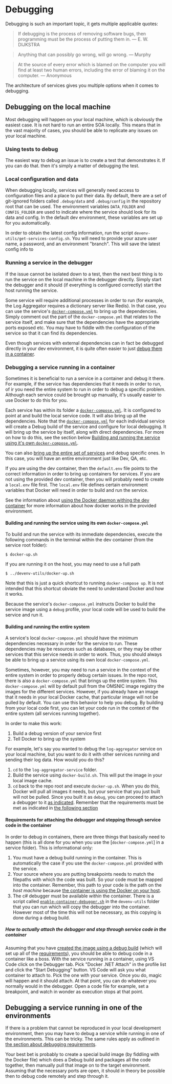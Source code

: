 # Debugging

Debugging is such an important topic, it gets multiple applicable quotes:

> If debugging is the process of removing software bugs, then programming must be the process of putting them in.
― E. W. DIJKSTRA

> Anything that can possibly go wrong, will go wrong.
― Murphy

> At the source of every error which is blamed on the computer you will find at least two human errors, including the error of blaming it on the computer.
― Anonymous

The architecture of services gives you multiple options when it comes to debugging.

## Debugging on the local machine

Most debugging will happen on your local machine, which is obviously the easiest case.  It is not hard to run an entire SOA locally.  This means that in the vast majority of cases, you should be able to replicate any issues on your local machine.

### Using tests to debug

The easiest way to debug an issue is to create a test that demonstrates it.  If you can do that. then it's simply a matter of debugging the test.

### Local configuration and data

When debugging locally, services will generally need access to configuration files and a place to put their data.  By default, there are a set of git-ignored folders called `.debug/data` and `.debug/config` in the repository root that can be used.  The environment variables `DATA_FOLDER` and `CONFIG_FOLDER` are used to indicate where the service should look for its data and config.  In the default dev environment, these variables are set up for you automatically.

In order to obtain the latest config information, run the script `devenv-utils/get-services-config.sh`.  You will need to provide your azure user name, a password, and an environment "branch".  This will save the latest config info to

### Running a service in the debugger

If the issue cannot be isolated down to a test, then the next best thing is to run the service on the local machine in the debugger directly.  Simply start the debugger and it should (if everything is configured correctly) start the host running the service.

Some service will require additional processes in order to run (for example, the Log Aggregator requires a dictionary server like Redis).  In that case, you can use the service's [`docker-compose.yml`](../log-aggregator-service/_devops/docker-compose.yml) to bring up the dependencies.  Simply comment out the part of the `docker-compose.yml` that relates to the service itself, and make sure that the dependencies have the appropriate ports exposed etc.  You may have to fiddle with the configuration of the service so that it can find its dependencies.

Even though services with external dependencies can in fact be debugged directly in your dev environment, it is quite often easier to just [debug them in a container](#debugging-a-service-running-in-a-container).

### Debugging a service running in a container

Sometimes it is beneficial to run a service in a container and debug it there.  For example, if the service has dependencies that it needs in order to run, of ir you need the entire system to run in order to debug a specific problem.  Although each service could be brought up manually, it's usually easier to use Docker to do this for you.

Each service has within its folder a [`docker-compose.yml`](../sample-service/_devops/docker-compose.yml).  It is configured to point at and build the local service code.  It will also bring up all the dependencies.  Note that the [`docker-compose.yml`](../sample-service/_devops/docker-compose.yml) for each individual service will create a Debug build of the service and configure for local debugging.  It will bring up the service by itself, along with direct dependencies.  For more on how to do this, see the section below [Building and running the service using it's own `docker-compose.yml`](#building-and-running-the-service-using-its-own-docker-composeyml).

You can also [bring up the entire set of services](#building-and-running-the-entire-system) and debug specific ones.  In this case, you will have an entire environment just like Dev, QA, etc.

If you are using the dev container, then the `default.env` file points to the correct information in order to bring up containers for services.  If you are not using the provided dev container, then you will probably need to create a `local.env` file first.  The `local.env` file defines certain environment variables that Docker will need in order to build and run the service.

See the information about [using the Docker daemon withing the dev container](./Dev-environment.md#using-docker-in-the-container) for more information about how docker works in the provided environment.

#### Building and running the service using its own `docker-compose.yml`

To build and run the service with its immediate dependencies, execute the following commands in the terminal within the dev container (from the service root folder):

```
$ docker-up.sh
```

If you are running it on the host, you may need to use a full path

```
$ ../devenv-utils/docker-up.sh
```

Note that this is just a quick shortcut to running `docker-compose up`.  It is not intended that this shortcut obviate the need to understand Docker and how it works.

Because the service's `docker-compose.yml` instructs Docker to build the service image using a `debug` profile, your local code will be used to build the service and run it.

#### Building and running the entire system

A service's local `docker-compose.yml` should have the minimum dependencies necessary in order for the service to run.  These dependencies may be resources such as databases, or they may be other services that this service needs in order to work.  Thus, you should always be able to bring up a service using its own local `docker-compose.yml`.

Sometimes, however, you may need to run a service in the context of the entire system in order to properly debug certain issues.  In the repo root, there is also a `docker-compose.yml` that brings up the entire system.   This `docker-compose.yml` will by default pull from the OMSNIC image registry the images for the different services.  However, if you already have an image that it needs in your local Docker cache, that particular image will not be pulled by default.  You can use this behavior to help you debug.   By building from your local code first, you can let your code run in the context of the entire system (all services running together).

In order to make this work:

1. Build a debug version of your service first
2. Tell Docker to bring up the system

For example, let's say you wanted to debug the `log-aggregator` service on your local machine, but you want to do it with other services running and sending their log data.  How would you do this?

1. `cd` to the `log-aggregator-service` folder.
2. Build the service using `docker-build.sh`.  This will put the image in your local image cache.
3. `cd` back to the repo root and execute `docker-up.sh`.  When you do this, Docker will pull all images it needs, but your service that you just built will not be pulled.  Since you built it as `debug`, you can proceed to attach a debugger to it [as indicated](#how-to-actually-attach-the-debugger-and-step-through-code-in-the-container).  Remember that the requirements must be met as indicated in [the following section](#requirements-for-attaching-the-debugger-and-stepping-through-code-in-the-container)

#### Requirements for attaching the debugger and stepping through service code in the container

In order to debug in containers, there are three things that basically need to happen (this is all done for you when you use the [`docker-compose.yml`] in a service folder).  This is informational only:

1. You must have a debug build running in the container.  This is automatically the case if you use the `docker-compose.yml` provided with the service.
2. Your source where you are putting breakpoints needs to match the filepaths with which the code was built.  So your code must be mapped into the container.  Remember, this path to your code is the path on the _host machine_ because [the container is using the Docker on your host](./Dev-environment.md#using-docker-in-the-container).
3. The c# debugger must be available _within_ the container.  There is a script called [`enable-container-debugger.sh`](../devenv-utils/enable-container-debugger.sh) in the `devenv-utils` folder that you can run which will copy the debugger into the container.  However most of the time this will not be necessary, as this copying is done during a debug build.

##### How to actually attach the debugger and step through service code in the container

Assuming that you have [created the image using a debug build](#building-and-running-the-service-using-its-own-docker-composeyml) (which will set up all of the [requirements](#requirements-for-attaching-the-debugger-and-stepping-through-code-in-the-container)), you should be able to debug code in a container like a boss.  With the service running in a container, using VS Code click on the Debugger tab.  Pick "Docker .NET Attach" in the profile list and click the "Start Debugging" button.  VS Code will ask you what container to attach to.  Pick the one with your service.  Once you do, magic will happen and it should attach.  At that point, you can do whatever you normally would in the debugger.  Open a code file for example, set a breakpoint, and watch in wonder as execution stops at that point.

## Debugging a service running in one of the environments

If there is a problem that cannot be reproduced in your local development environment, then you may have to debug a service while running in one of the environments.  This can be tricky.  The same rules apply as outlined in [the section about debugging requirements](#requirements-for-attaching-the-debugger-and-stepping-through-code-in-the-container).

Your best bet is probably to create a special build image (by fiddling with the Docker file) which does a Debug build and packages all the code together, then manually pull that image on to the target environment.  Assuming that the necessary ports are open, it should in theory be possible then to debug code remotely and step through it.
